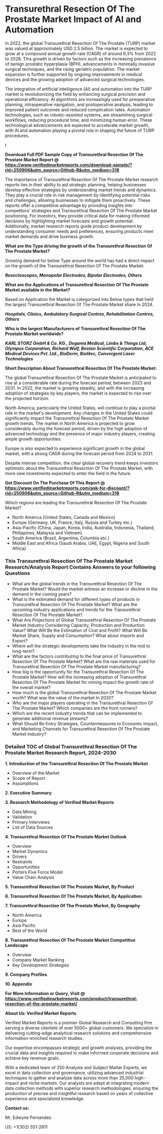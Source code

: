 <meta name="title" content="Global Transurethral Resection Of The Prostate Market Impact of AI and Automation"><meta name="description" content="In 2022, the global Transurethral Resection Of The Prostate (TURP) market was valued at approximately USD 2.5 billion. The market is expected to grow at a compound ann"><meta name="title" content="Transurethral Resection Of The Prostate Market Size, Share, Scope, Trends, Growth, Opportunities, Analysis, Forecast"><h1>Transurethral Resection Of The Prostate Market Impact of AI and Automation</h1><p>In 2022, the global Transurethral Resection Of The Prostate (TURP) market was valued at approximately USD 2.5 billion. The market is expected to grow at a compound annual growth rate (CAGR) of around 6.3% from 2022 to 2028. This growth is driven by factors such as the increasing prevalence of benign prostatic hyperplasia (BPH), advancements in minimally invasive surgical techniques, and the rising geriatric population. The market expansion is further supported by ongoing improvements in medical devices and the growing adoption of advanced surgical technologies.</p><p>The integration of artificial intelligence (AI) and automation into the TURP market is revolutionizing the field by enhancing surgical precision and operational efficiency. AI algorithms are increasingly used for preoperative planning, intraoperative navigation, and postoperative analysis, leading to improved patient outcomes and reduced complication rates. Automation technologies, such as robotic-assisted systems, are streamlining surgical workflows, reducing procedural time, and minimizing human error. These technological advancements are expected to accelerate market growth, with AI and automation playing a pivotal role in shaping the future of TURP procedures.</p>t</p><p id="" class=""><strong>Download Full PDF Sample Copy of Transurethral Resection Of The Prostate Market Report @ <a href="https://www.verifiedmarketreports.com/download-sample/?rid=250906&utm_source=Github-R&utm_medium=318" target="_blank">https://www.verifiedmarketreports.com/download-sample/?rid=250906&utm_source=Github-R&utm_medium=318</a></strong></p><p>The importance of&nbsp;Transurethral Resection Of The Prostate Market research reports lies in their ability to aid strategic planning, helping businesses develop effective strategies by understanding market trends and dynamics. They play a crucial role in risk management by identifying potential risks and challenges, allowing businesses to mitigate them proactively. These reports offer a competitive advantage by providing insights into competitors' strategies and Transurethral Resection Of The Prostate Market positioning. For investors, they provide critical data for making informed decisions by highlighting market forecasts and growth potential. Additionally, market research reports guide product development by understanding consumer needs and preferences, ensuring products meet market demands and drive business growth.</p><p><strong>What are the&nbsp;Type driving the growth of the Transurethral Resection Of The Prostate Market?</strong></p><p id="" class="">Growing demand for below Type around the world has had a direct impact on the growth of the Transurethral Resection Of The Prostate Market:</p><em><strong>Resectoscopes, Monopolar Electrodes, Bipolar Electrodes, Others</strong></em></p><strong>What are the&nbsp;Applications&nbsp;of Transurethral Resection Of The Prostate Market available in the Market?</strong></p><p id="" class="">Based on Application the Market is categorized into Below types that held the largest Transurethral Resection Of The Prostate Market share In 2024.</p><em><strong>Hospitals, Clinics, Ambulatory Surgical Centres, Rehabilitation Centres, Others</strong></em></p><strong>Who is the largest Manufacturers of Transurethral Resection Of The Prostate Market worldwide?</strong></p><p><em><strong>KARL STORZ GmbH & Co. KG., Degania Medical, Limbs & Things Ltd, Olympus Corporation, Richard Wolf, Boston Scientific Corporation, ACE Medical Devices Pvt. Ltd., BioDerm, Biolitec, Convergent Laser Technologies</strong></em></p><p id="" class=""><strong>Short Description About Transurethral Resection Of The Prostate Market:</strong></p><p>The global Transurethral Resection Of The Prostate Market is anticipated to rise at a considerable rate during the forecast period, between 2023 and 2031. In 2022, the market is growing steadily, and with the increasing adoption of strategies by key players, the market is expected to rise over the projected horizon.</p><p>North America, particularly the United States, will continue to play a pivotal role in the market's development. Any changes in the United States could significantly impact the Transurethral Resection Of The Prostate Market growth trends. The market in North America is projected to grow considerably during the forecast period, driven by the high adoption of advanced technology and the presence of major industry players, creating ample growth opportunities.</p><p>Europe is also expected to experience significant growth in the global market, with a strong CAGR during the forecast period from 2024 to 2031.</p><p>Despite intense competition, the clear global recovery trend keeps investors optimistic about the Transurethral Resection Of The Prostate Market, with more new investments expected to enter the field in the future.</p><p id="" class=""><strong>Get Discount On The Purchase Of This Report @ <a href="https://www.verifiedmarketreports.com/ask-for-discount/?rid=250906&utm_source=Github-R&utm_medium=318" target="_blank">https://www.verifiedmarketreports.com/ask-for-discount/?rid=250906&utm_source=Github-R&utm_medium=318</a></strong></p>Which regions are leading the Transurethral Resection Of The Prostate Market?</p><ul><li>North America (United States, Canada and Mexico)</li><li>Europe (Germany, UK, France, Italy, Russia and Turkey etc.)</li><li>Asia-Pacific (China, Japan, Korea, India, Australia, Indonesia, Thailand, Philippines, Malaysia and Vietnam)</li><li>South America (Brazil, Argentina, Columbia etc.)</li><li>Middle East and Africa (Saudi Arabia, UAE, Egypt, Nigeria and South Africa)</li></ul><h3 id="" class="">This Transurethral Resection Of The Prostate Market Research/Analysis Report Contains Answers to your following Questions</h3><ul><li>What are the global trends in the Transurethral Resection Of The Prostate Market? Would the market witness an increase or decline in the demand in the coming years?</li><li>What is the estimated demand for different types of products in Transurethral Resection Of The Prostate Market? What are the upcoming industry applications and trends for the Transurethral Resection Of The Prostate Market?</li><li>What Are Projections of Global Transurethral Resection Of The Prostate Market Industry Considering Capacity, Production and Production Value? What Will Be the Estimation of Cost and Profit? What Will Be Market Share, Supply and Consumption? What about imports and Export?</li><li>Where will the strategic developments take the industry in the mid to long-term?</li><li>What are the factors contributing to the final price of Transurethral Resection Of The Prostate Market? What are the raw materials used for Transurethral Resection Of The Prostate Market manufacturing?</li><li>How big is the opportunity for the Transurethral Resection Of The Prostate Market? How will the increasing adoption of Transurethral Resection Of The Prostate Market for mining impact the growth rate of the overall market?</li><li>How much is the global Transurethral Resection Of The Prostate Market worth? What was the value of the market In 2020?</li><li>Who are the major players operating in the Transurethral Resection Of The Prostate Market? Which companies are the front runners?</li><li>Which are the recent industry trends that can be implemented to generate additional revenue streams?</li><li>What Should Be Entry Strategies, Countermeasures to Economic Impact, and Marketing Channels for Transurethral Resection Of The Prostate Market Industry?</li></ul><h3 id="" class="">Detailed TOC of Global Transurethral Resection Of The Prostate Market Research Report, 2024-2030</h3><p id="" class=""><strong>1. Introduction of the Transurethral Resection Of The Prostate Market</strong></p><ul><li>Overview of the Market</li><li>Scope of Report</li><li>Assumptions</li></ul><p id="" class=""><strong>2. Executive Summary</strong></p><p id="" class=""><strong>3. Research Methodology of Verified Market Reports</strong></p><ul><li>Data Mining</li><li>Validation</li><li>Primary Interviews</li><li>List of Data Sources</li></ul><p id="" class=""><strong>4. Transurethral Resection Of The Prostate Market Outlook</strong></p><ul><li>Overview</li><li>Market Dynamics</li><li>Drivers</li><li>Restraints</li><li>Opportunities</li><li>Porters Five Force Model</li><li>Value Chain Analysis</li></ul><p id="" class=""><strong>5. Transurethral Resection Of The Prostate Market, By Product</strong></p><p id="" class=""><strong>6. Transurethral Resection Of The Prostate Market, By Application</strong></p><p id="" class=""><strong>7. Transurethral Resection Of The Prostate Market, By Geography</strong></p><ul><li>North America</li><li>Europe</li><li>Asia Pacific</li><li>Rest of the World</li></ul><p id="" class=""><strong>8. Transurethral Resection Of The Prostate Market Competitive Landscape</strong></p><ul><li>Overview</li><li>Company Market Ranking</li><li>Key Development Strategies</li></ul><p id="" class=""><strong>9. Company Profiles</strong></p><p id="" class=""><strong>10. Appendix</strong></p><p id="" class=""><strong>For More Information or Query, Visit @ <a href="https://www.verifiedmarketreports.com/product/transurethral-resection-of-the-prostate-market/" target="_blank">https://www.verifiedmarketreports.com/product/transurethral-resection-of-the-prostate-market/</a></strong></p><p id="" class=""><strong>About Us: Verified Market Reports</strong></p><p id="" class="">Verified Market Reports is a premier Global Research and Consulting firm serving a diverse clientele of over 5000+ global customers. We specialize in delivering cutting-edge analytical research solutions and comprehensive information-enriched research studies.</p><p id="" class="">Our expertise encompasses strategic and growth analyses, providing the crucial data and insights required to make informed corporate decisions and achieve key revenue goals.</p><p id="" class="">With a dedicated team of 250 Analysts and Subject Matter Experts, we excel in data collection and governance, utilizing advanced industrial techniques to gather and analyze data across more than 25,000 high-impact and niche markets. Our analysts are adept at integrating modern data collection methods with superior research methodologies, ensuring the production of precise and insightful research based on years of collective experience and specialized knowledge.</p><p id="" class=""><strong>Contact us:</strong></p><p id="" class="">Mr. Edwyne Fernandes</p><p id="" class="">US: +1(302) 551-2611</p>